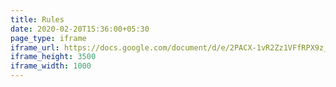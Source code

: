```yaml
---
title: Rules
date: 2020-02-20T15:36:00+05:30
page_type: iframe
iframe_url: https://docs.google.com/document/d/e/2PACX-1vR2Zz1VFfRPX9z_WQOlRSno9bhWq9X_Il9lZ522cbho__UOTR_vutRvazSUrp81tO7N475kxhVR4z08/pub?embedded=true
iframe_height: 3500
iframe_width: 1000
---
```


